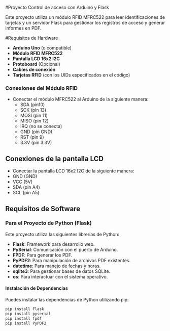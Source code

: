 #Proyecto Control de acceso con Arduino y Flask

Este proyecto utiliza un módulo RFID MFRC522 para leer identificaciones de tarjetas y un servidor Flask para gestionar los registros de acceso y generar informes en PDF.

#Requisitos de Hardware
- **Arduino Uno** (o compatible)
- **Módulo RFID MFRC522**
- **Pantalla LCD 16x2 I2C**
- **Protoboard** (Opcional)
- **Cables de conexión**
- **Tarjetas RFID** (con los UIDs especificados en el código)

### Conexiones del Módulo RFID
- Conectar el módulo MFRC522 al Arduino de la siguiente manera:
  - SDA (pin10)
  - SCK (pin 13)
  - MOSI (pin 11)
  - MISO (pin 12)
  - IRQ (no se conecta)
  - GND (pin GND)
  - RST (pin 9)
  - 3.3V (pin 3.3V)

## Conexiones de la pantalla LCD
- Conectar la pantalla LCD 16x2 I2C de la siguiente manera:
 - GND (GND)
 - VCC (5V)
 - SDA (pin A4)
 - SCL (pin A5)
 
## Requisitos de Software

### Para el Proyecto de Python (Flask)

Este proyecto utiliza las siguientes librerías de Python:

- **Flask**: Framework para desarrollo web.
- **PySerial**: Comunicación con el puerto de Arduino.
- **FPDF**: Para generar los PDF.
- **PyPDF2**: Para manipulación de archivos PDF existentes.
- **datetime**: Para manejo de fechas y horas.
- **sqlite3**: Para gestionar bases de datos SQLite.
- **os**: Para interactuar con el sistema operativo.

#### Instalación de Dependencias

Puedes instalar las dependencias de Python utilizando pip:

```bash
pip install Flask
pip install pyserial
pip install fpdf
pip install PyPDF2